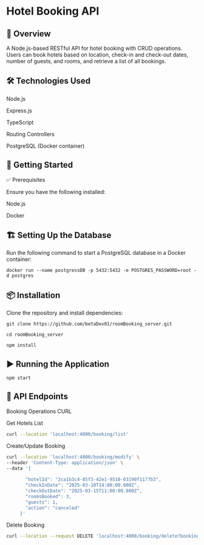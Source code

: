 # Hotel Booking API

## 📌 Overview

A Node.js-based RESTful API for hotel booking with CRUD operations. Users can book hotels based on location, check-in and check-out dates, number of guests, and rooms, and retrieve a list of all bookings.

## 🛠 Technologies Used

Node.js

Express.js

TypeScript

Routing Controllers

PostgreSQL (Docker container)


## 🚀 Getting Started

✅ Prerequisites

Ensure you have the following installed:

Node.js

Docker

## 🏗 Setting Up the Database

Run the following command to start a PostgreSQL database in a Docker container:

```docker run --name postgressDB -p 5432:5432 -e POSTGRES_PASSWORD=root -d postgres```

## 📦 Installation

Clone the repository and install dependencies:

```git clone https://github.com/betaDev01/roomBooking_server.git```

```cd roomBooking_server```

```npm install```

## ▶️ Running the Application

```npm start```

## 🔗 API Endpoints

Booking Operations CURL

Get Hotels List
```sh
curl --location 'localhost:4000/booking/list'
```

Create/Update Booking
```sh
curl --location 'localhost:4000/booking/modify' \
--header 'Content-Type: application/json' \
--data '{
    
       "hotelId": "2ca1b3c4-85f3-42e1-9510-03190f1177b3",
       "checkInDate": "2025-03-10T14:00:00.000Z",
       "checkOutDate": "2025-03-15T11:00:00.000Z",
       "roomsBooked": 3,
       "guests": 1,
       "action": "canceled"
     }'
```
Delete Booking
```sh
curl --location --request DELETE 'localhost:4000/booking/delete?bookingId=23d5b4fd-5db3-452b-916c-2095a15d7682'
```
